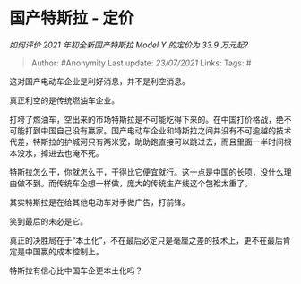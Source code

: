 # 国产特斯拉 - 定价
*如何评价 2021 年初全新国产特斯拉 Model Y 的定价为 33.9 万元起?*

> Author: #Anonymity
> Last update: *23/07/2021*
> Links:
> Tags: #

这对国产电动车企业是利好消息，并不是利空消息。

真正利空的是传统燃油车企业。

打垮了燃油车，空出来的市场特斯拉是不可能吃得下来的。在中国打价格战，绝不可能打到中国自己没有赢家。国产电动车企业和特斯拉之间并没有不可逾越的技术代差，特斯拉的护城河只有两米宽，助助跑直接可以跳过去，而且里面一半时间根本没水，掉进去也淹不死。

特斯拉怎么干，你就怎么干，干得比它便宜就行。这一点是中国的长项，没什么理由做不到。而传统车企想一样做，庞大的传统生产线这个包袱太重了。

其实特斯拉是在给其他电动车对手做广告，打前锋。

笑到最后的未必是它。

真正的决胜局在于“本土化”，不在最后必定只是毫厘之差的技术上，更不在最后肯定是中国赢的成本控制上。

特斯拉有信心比中国车企更本土化吗？

